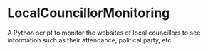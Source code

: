 # LocalCouncillorMonitoring

A Python script to monitor the websites of local councillors to see information such as their attendance, political party, etc.
